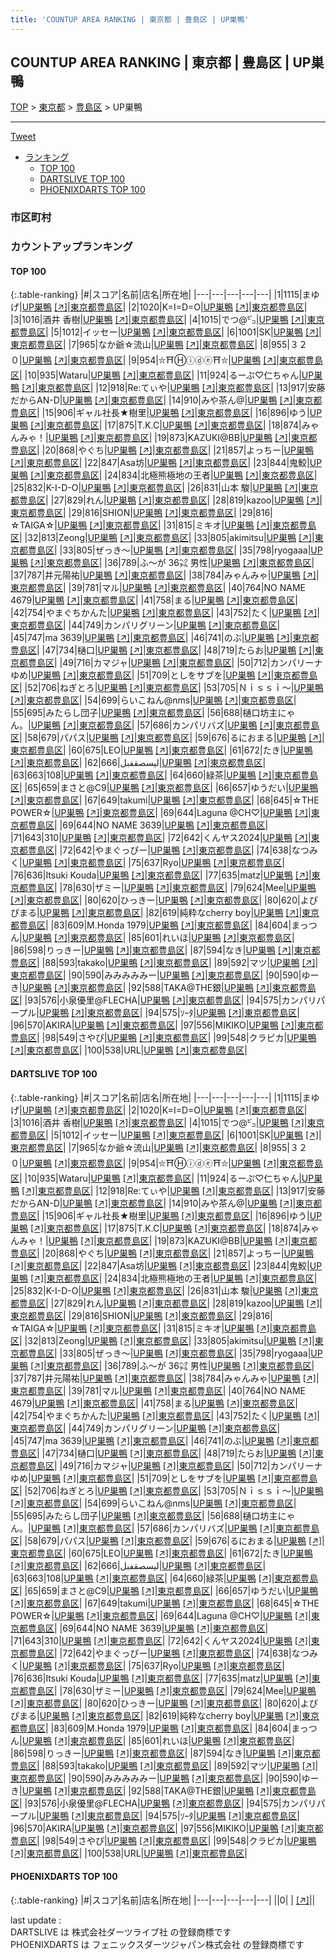 ```yaml
---
title: 'COUNTUP AREA RANKING | 東京都 | 豊島区 | UP巣鴨'
---
```

## COUNTUP AREA RANKING | 東京都 | 豊島区 | UP巣鴨

[TOP](/darts/rank/) > [東京都](/darts/rank/東京都/) > [豊島区](/darts/rank/東京都/豊島区/) > UP巣鴨

___

<a href="https://twitter.com/share?ref_src=twsrc%5Etfw" data-text="COUNTUP AREA RANKING | 東京都豊島区UP巣鴨" class="twitter-share-button" data-hashtags="DARTSLIVE,PHOENIXDARTS,darts,ダーツ" data-show-count="false">Tweet</a>

* [ランキング](#カウントアップランキング)
    * [TOP 100](#top-100)
    * [DARTSLIVE TOP 100](#dartslive-top-100)
    * [PHOENIXDARTS TOP 100](#phoenixdarts-top-100)

### 市区町村

<ul>

</ul>

### カウントアップランキング

#### TOP 100



{:.table-ranking}
|#|スコア|名前|店名|所在地|
|---|---|---|---|---|
|1|1115|<span class="rank-name-dl">まゆげ</span>|<a href="/darts/rank/shops/48b9bb0566c5970a25d56fb0e5c39bac.html">UP巣鴨</a> <a href="https://search.dartslive.com/jp/shop/48b9bb0566c5970a25d56fb0e5c39bac">[↗]</a>|<a href="/darts/rank/東京都/豊島区">東京都豊島区</a>|
|2|1020|<span class="rank-name-dl">K=I=D=O</span>|<a href="/darts/rank/shops/48b9bb0566c5970a25d56fb0e5c39bac.html">UP巣鴨</a> <a href="https://search.dartslive.com/jp/shop/48b9bb0566c5970a25d56fb0e5c39bac">[↗]</a>|<a href="/darts/rank/東京都/豊島区">東京都豊島区</a>|
|3|1016|<span class="rank-name-dl">酒井 香樹</span>|<a href="/darts/rank/shops/48b9bb0566c5970a25d56fb0e5c39bac.html">UP巣鴨</a> <a href="https://search.dartslive.com/jp/shop/48b9bb0566c5970a25d56fb0e5c39bac">[↗]</a>|<a href="/darts/rank/東京都/豊島区">東京都豊島区</a>|
|4|1015|<span class="rank-name-dl">でつ@㌰</span>|<a href="/darts/rank/shops/48b9bb0566c5970a25d56fb0e5c39bac.html">UP巣鴨</a> <a href="https://search.dartslive.com/jp/shop/48b9bb0566c5970a25d56fb0e5c39bac">[↗]</a>|<a href="/darts/rank/東京都/豊島区">東京都豊島区</a>|
|5|1012|<span class="rank-name-dl">イッセー</span>|<a href="/darts/rank/shops/48b9bb0566c5970a25d56fb0e5c39bac.html">UP巣鴨</a> <a href="https://search.dartslive.com/jp/shop/48b9bb0566c5970a25d56fb0e5c39bac">[↗]</a>|<a href="/darts/rank/東京都/豊島区">東京都豊島区</a>|
|6|1001|<span class="rank-name-dl">SK</span>|<a href="/darts/rank/shops/48b9bb0566c5970a25d56fb0e5c39bac.html">UP巣鴨</a> <a href="https://search.dartslive.com/jp/shop/48b9bb0566c5970a25d56fb0e5c39bac">[↗]</a>|<a href="/darts/rank/東京都/豊島区">東京都豊島区</a>|
|7|965|<span class="rank-name-dl">なか爺☆流山</span>|<a href="/darts/rank/shops/48b9bb0566c5970a25d56fb0e5c39bac.html">UP巣鴨</a> <a href="https://search.dartslive.com/jp/shop/48b9bb0566c5970a25d56fb0e5c39bac">[↗]</a>|<a href="/darts/rank/東京都/豊島区">東京都豊島区</a>|
|8|955|<span class="rank-name-dl">３２０</span>|<a href="/darts/rank/shops/48b9bb0566c5970a25d56fb0e5c39bac.html">UP巣鴨</a> <a href="https://search.dartslive.com/jp/shop/48b9bb0566c5970a25d56fb0e5c39bac">[↗]</a>|<a href="/darts/rank/東京都/豊島区">東京都豊島区</a>|
|9|954|<span class="rank-name-dl">⛥⛩Ⓗⓘⓓⓔ⛩⛥</span>|<a href="/darts/rank/shops/48b9bb0566c5970a25d56fb0e5c39bac.html">UP巣鴨</a> <a href="https://search.dartslive.com/jp/shop/48b9bb0566c5970a25d56fb0e5c39bac">[↗]</a>|<a href="/darts/rank/東京都/豊島区">東京都豊島区</a>|
|10|935|<span class="rank-name-dl">Wataru</span>|<a href="/darts/rank/shops/48b9bb0566c5970a25d56fb0e5c39bac.html">UP巣鴨</a> <a href="https://search.dartslive.com/jp/shop/48b9bb0566c5970a25d56fb0e5c39bac">[↗]</a>|<a href="/darts/rank/東京都/豊島区">東京都豊島区</a>|
|11|924|<span class="rank-name-dl">るーぷ♡仁ちゃん</span>|<a href="/darts/rank/shops/48b9bb0566c5970a25d56fb0e5c39bac.html">UP巣鴨</a> <a href="https://search.dartslive.com/jp/shop/48b9bb0566c5970a25d56fb0e5c39bac">[↗]</a>|<a href="/darts/rank/東京都/豊島区">東京都豊島区</a>|
|12|918|<span class="rank-name-dl">Re:てぃや</span>|<a href="/darts/rank/shops/48b9bb0566c5970a25d56fb0e5c39bac.html">UP巣鴨</a> <a href="https://search.dartslive.com/jp/shop/48b9bb0566c5970a25d56fb0e5c39bac">[↗]</a>|<a href="/darts/rank/東京都/豊島区">東京都豊島区</a>|
|13|917|<span class="rank-name-dl">安藤だからAN-D</span>|<a href="/darts/rank/shops/48b9bb0566c5970a25d56fb0e5c39bac.html">UP巣鴨</a> <a href="https://search.dartslive.com/jp/shop/48b9bb0566c5970a25d56fb0e5c39bac">[↗]</a>|<a href="/darts/rank/東京都/豊島区">東京都豊島区</a>|
|14|910|<span class="rank-name-dl">みや茶ん@</span>|<a href="/darts/rank/shops/48b9bb0566c5970a25d56fb0e5c39bac.html">UP巣鴨</a> <a href="https://search.dartslive.com/jp/shop/48b9bb0566c5970a25d56fb0e5c39bac">[↗]</a>|<a href="/darts/rank/東京都/豊島区">東京都豊島区</a>|
|15|906|<span class="rank-name-dl">ギャル社長★樹里</span>|<a href="/darts/rank/shops/48b9bb0566c5970a25d56fb0e5c39bac.html">UP巣鴨</a> <a href="https://search.dartslive.com/jp/shop/48b9bb0566c5970a25d56fb0e5c39bac">[↗]</a>|<a href="/darts/rank/東京都/豊島区">東京都豊島区</a>|
|16|896|<span class="rank-name-dl">ゆう</span>|<a href="/darts/rank/shops/48b9bb0566c5970a25d56fb0e5c39bac.html">UP巣鴨</a> <a href="https://search.dartslive.com/jp/shop/48b9bb0566c5970a25d56fb0e5c39bac">[↗]</a>|<a href="/darts/rank/東京都/豊島区">東京都豊島区</a>|
|17|875|<span class="rank-name-dl">T.K.C</span>|<a href="/darts/rank/shops/48b9bb0566c5970a25d56fb0e5c39bac.html">UP巣鴨</a> <a href="https://search.dartslive.com/jp/shop/48b9bb0566c5970a25d56fb0e5c39bac">[↗]</a>|<a href="/darts/rank/東京都/豊島区">東京都豊島区</a>|
|18|874|<span class="rank-name-dl">みゃんみゃ！</span>|<a href="/darts/rank/shops/48b9bb0566c5970a25d56fb0e5c39bac.html">UP巣鴨</a> <a href="https://search.dartslive.com/jp/shop/48b9bb0566c5970a25d56fb0e5c39bac">[↗]</a>|<a href="/darts/rank/東京都/豊島区">東京都豊島区</a>|
|19|873|<span class="rank-name-dl">KAZUKI@BB</span>|<a href="/darts/rank/shops/48b9bb0566c5970a25d56fb0e5c39bac.html">UP巣鴨</a> <a href="https://search.dartslive.com/jp/shop/48b9bb0566c5970a25d56fb0e5c39bac">[↗]</a>|<a href="/darts/rank/東京都/豊島区">東京都豊島区</a>|
|20|868|<span class="rank-name-dl">やぐち</span>|<a href="/darts/rank/shops/48b9bb0566c5970a25d56fb0e5c39bac.html">UP巣鴨</a> <a href="https://search.dartslive.com/jp/shop/48b9bb0566c5970a25d56fb0e5c39bac">[↗]</a>|<a href="/darts/rank/東京都/豊島区">東京都豊島区</a>|
|21|857|<span class="rank-name-dl">よっちー</span>|<a href="/darts/rank/shops/48b9bb0566c5970a25d56fb0e5c39bac.html">UP巣鴨</a> <a href="https://search.dartslive.com/jp/shop/48b9bb0566c5970a25d56fb0e5c39bac">[↗]</a>|<a href="/darts/rank/東京都/豊島区">東京都豊島区</a>|
|22|847|<span class="rank-name-dl">Asa坊</span>|<a href="/darts/rank/shops/48b9bb0566c5970a25d56fb0e5c39bac.html">UP巣鴨</a> <a href="https://search.dartslive.com/jp/shop/48b9bb0566c5970a25d56fb0e5c39bac">[↗]</a>|<a href="/darts/rank/東京都/豊島区">東京都豊島区</a>|
|23|844|<span class="rank-name-dl">鬼鮫</span>|<a href="/darts/rank/shops/48b9bb0566c5970a25d56fb0e5c39bac.html">UP巣鴨</a> <a href="https://search.dartslive.com/jp/shop/48b9bb0566c5970a25d56fb0e5c39bac">[↗]</a>|<a href="/darts/rank/東京都/豊島区">東京都豊島区</a>|
|24|834|<span class="rank-name-dl">北極熊極地の王者</span>|<a href="/darts/rank/shops/48b9bb0566c5970a25d56fb0e5c39bac.html">UP巣鴨</a> <a href="https://search.dartslive.com/jp/shop/48b9bb0566c5970a25d56fb0e5c39bac">[↗]</a>|<a href="/darts/rank/東京都/豊島区">東京都豊島区</a>|
|25|832|<span class="rank-name-dl">K-I-D-O</span>|<a href="/darts/rank/shops/48b9bb0566c5970a25d56fb0e5c39bac.html">UP巣鴨</a> <a href="https://search.dartslive.com/jp/shop/48b9bb0566c5970a25d56fb0e5c39bac">[↗]</a>|<a href="/darts/rank/東京都/豊島区">東京都豊島区</a>|
|26|831|<span class="rank-name-dl">山本 駿</span>|<a href="/darts/rank/shops/48b9bb0566c5970a25d56fb0e5c39bac.html">UP巣鴨</a> <a href="https://search.dartslive.com/jp/shop/48b9bb0566c5970a25d56fb0e5c39bac">[↗]</a>|<a href="/darts/rank/東京都/豊島区">東京都豊島区</a>|
|27|829|<span class="rank-name-dl">れん</span>|<a href="/darts/rank/shops/48b9bb0566c5970a25d56fb0e5c39bac.html">UP巣鴨</a> <a href="https://search.dartslive.com/jp/shop/48b9bb0566c5970a25d56fb0e5c39bac">[↗]</a>|<a href="/darts/rank/東京都/豊島区">東京都豊島区</a>|
|28|819|<span class="rank-name-dl">kazoo</span>|<a href="/darts/rank/shops/48b9bb0566c5970a25d56fb0e5c39bac.html">UP巣鴨</a> <a href="https://search.dartslive.com/jp/shop/48b9bb0566c5970a25d56fb0e5c39bac">[↗]</a>|<a href="/darts/rank/東京都/豊島区">東京都豊島区</a>|
|29|816|<span class="rank-name-dl">SHION</span>|<a href="/darts/rank/shops/48b9bb0566c5970a25d56fb0e5c39bac.html">UP巣鴨</a> <a href="https://search.dartslive.com/jp/shop/48b9bb0566c5970a25d56fb0e5c39bac">[↗]</a>|<a href="/darts/rank/東京都/豊島区">東京都豊島区</a>|
|29|816|<span class="rank-name-dl">☆TAIGA☆</span>|<a href="/darts/rank/shops/48b9bb0566c5970a25d56fb0e5c39bac.html">UP巣鴨</a> <a href="https://search.dartslive.com/jp/shop/48b9bb0566c5970a25d56fb0e5c39bac">[↗]</a>|<a href="/darts/rank/東京都/豊島区">東京都豊島区</a>|
|31|815|<span class="rank-name-dl">ミキオ</span>|<a href="/darts/rank/shops/48b9bb0566c5970a25d56fb0e5c39bac.html">UP巣鴨</a> <a href="https://search.dartslive.com/jp/shop/48b9bb0566c5970a25d56fb0e5c39bac">[↗]</a>|<a href="/darts/rank/東京都/豊島区">東京都豊島区</a>|
|32|813|<span class="rank-name-dl">Zeong</span>|<a href="/darts/rank/shops/48b9bb0566c5970a25d56fb0e5c39bac.html">UP巣鴨</a> <a href="https://search.dartslive.com/jp/shop/48b9bb0566c5970a25d56fb0e5c39bac">[↗]</a>|<a href="/darts/rank/東京都/豊島区">東京都豊島区</a>|
|33|805|<span class="rank-name-dl">akimitsu</span>|<a href="/darts/rank/shops/48b9bb0566c5970a25d56fb0e5c39bac.html">UP巣鴨</a> <a href="https://search.dartslive.com/jp/shop/48b9bb0566c5970a25d56fb0e5c39bac">[↗]</a>|<a href="/darts/rank/東京都/豊島区">東京都豊島区</a>|
|33|805|<span class="rank-name-dl">ぜっき〜</span>|<a href="/darts/rank/shops/48b9bb0566c5970a25d56fb0e5c39bac.html">UP巣鴨</a> <a href="https://search.dartslive.com/jp/shop/48b9bb0566c5970a25d56fb0e5c39bac">[↗]</a>|<a href="/darts/rank/東京都/豊島区">東京都豊島区</a>|
|35|798|<span class="rank-name-dl">ryogaaa</span>|<a href="/darts/rank/shops/48b9bb0566c5970a25d56fb0e5c39bac.html">UP巣鴨</a> <a href="https://search.dartslive.com/jp/shop/48b9bb0566c5970a25d56fb0e5c39bac">[↗]</a>|<a href="/darts/rank/東京都/豊島区">東京都豊島区</a>|
|36|789|<span class="rank-name-dl">ふ〜が 36㌶ 男性</span>|<a href="/darts/rank/shops/48b9bb0566c5970a25d56fb0e5c39bac.html">UP巣鴨</a> <a href="https://search.dartslive.com/jp/shop/48b9bb0566c5970a25d56fb0e5c39bac">[↗]</a>|<a href="/darts/rank/東京都/豊島区">東京都豊島区</a>|
|37|787|<span class="rank-name-dl">井元陽祐</span>|<a href="/darts/rank/shops/48b9bb0566c5970a25d56fb0e5c39bac.html">UP巣鴨</a> <a href="https://search.dartslive.com/jp/shop/48b9bb0566c5970a25d56fb0e5c39bac">[↗]</a>|<a href="/darts/rank/東京都/豊島区">東京都豊島区</a>|
|38|784|<span class="rank-name-dl">みゃんみゃ</span>|<a href="/darts/rank/shops/48b9bb0566c5970a25d56fb0e5c39bac.html">UP巣鴨</a> <a href="https://search.dartslive.com/jp/shop/48b9bb0566c5970a25d56fb0e5c39bac">[↗]</a>|<a href="/darts/rank/東京都/豊島区">東京都豊島区</a>|
|39|781|<span class="rank-name-dl">マル</span>|<a href="/darts/rank/shops/48b9bb0566c5970a25d56fb0e5c39bac.html">UP巣鴨</a> <a href="https://search.dartslive.com/jp/shop/48b9bb0566c5970a25d56fb0e5c39bac">[↗]</a>|<a href="/darts/rank/東京都/豊島区">東京都豊島区</a>|
|40|764|<span class="rank-name-dl">NO NAME 4679</span>|<a href="/darts/rank/shops/48b9bb0566c5970a25d56fb0e5c39bac.html">UP巣鴨</a> <a href="https://search.dartslive.com/jp/shop/48b9bb0566c5970a25d56fb0e5c39bac">[↗]</a>|<a href="/darts/rank/東京都/豊島区">東京都豊島区</a>|
|41|758|<span class="rank-name-dl">まる</span>|<a href="/darts/rank/shops/48b9bb0566c5970a25d56fb0e5c39bac.html">UP巣鴨</a> <a href="https://search.dartslive.com/jp/shop/48b9bb0566c5970a25d56fb0e5c39bac">[↗]</a>|<a href="/darts/rank/東京都/豊島区">東京都豊島区</a>|
|42|754|<span class="rank-name-dl">やまぐちかんた</span>|<a href="/darts/rank/shops/48b9bb0566c5970a25d56fb0e5c39bac.html">UP巣鴨</a> <a href="https://search.dartslive.com/jp/shop/48b9bb0566c5970a25d56fb0e5c39bac">[↗]</a>|<a href="/darts/rank/東京都/豊島区">東京都豊島区</a>|
|43|752|<span class="rank-name-dl">たく</span>|<a href="/darts/rank/shops/48b9bb0566c5970a25d56fb0e5c39bac.html">UP巣鴨</a> <a href="https://search.dartslive.com/jp/shop/48b9bb0566c5970a25d56fb0e5c39bac">[↗]</a>|<a href="/darts/rank/東京都/豊島区">東京都豊島区</a>|
|44|749|<span class="rank-name-dl">カンパリグリーン</span>|<a href="/darts/rank/shops/48b9bb0566c5970a25d56fb0e5c39bac.html">UP巣鴨</a> <a href="https://search.dartslive.com/jp/shop/48b9bb0566c5970a25d56fb0e5c39bac">[↗]</a>|<a href="/darts/rank/東京都/豊島区">東京都豊島区</a>|
|45|747|<span class="rank-name-dl">ma 3639</span>|<a href="/darts/rank/shops/48b9bb0566c5970a25d56fb0e5c39bac.html">UP巣鴨</a> <a href="https://search.dartslive.com/jp/shop/48b9bb0566c5970a25d56fb0e5c39bac">[↗]</a>|<a href="/darts/rank/東京都/豊島区">東京都豊島区</a>|
|46|741|<span class="rank-name-dl">のぶ</span>|<a href="/darts/rank/shops/48b9bb0566c5970a25d56fb0e5c39bac.html">UP巣鴨</a> <a href="https://search.dartslive.com/jp/shop/48b9bb0566c5970a25d56fb0e5c39bac">[↗]</a>|<a href="/darts/rank/東京都/豊島区">東京都豊島区</a>|
|47|734|<span class="rank-name-dl">樋口</span>|<a href="/darts/rank/shops/48b9bb0566c5970a25d56fb0e5c39bac.html">UP巣鴨</a> <a href="https://search.dartslive.com/jp/shop/48b9bb0566c5970a25d56fb0e5c39bac">[↗]</a>|<a href="/darts/rank/東京都/豊島区">東京都豊島区</a>|
|48|719|<span class="rank-name-dl">たらお</span>|<a href="/darts/rank/shops/48b9bb0566c5970a25d56fb0e5c39bac.html">UP巣鴨</a> <a href="https://search.dartslive.com/jp/shop/48b9bb0566c5970a25d56fb0e5c39bac">[↗]</a>|<a href="/darts/rank/東京都/豊島区">東京都豊島区</a>|
|49|716|<span class="rank-name-dl">カマジャ</span>|<a href="/darts/rank/shops/48b9bb0566c5970a25d56fb0e5c39bac.html">UP巣鴨</a> <a href="https://search.dartslive.com/jp/shop/48b9bb0566c5970a25d56fb0e5c39bac">[↗]</a>|<a href="/darts/rank/東京都/豊島区">東京都豊島区</a>|
|50|712|<span class="rank-name-dl">カンパリーナゆめ</span>|<a href="/darts/rank/shops/48b9bb0566c5970a25d56fb0e5c39bac.html">UP巣鴨</a> <a href="https://search.dartslive.com/jp/shop/48b9bb0566c5970a25d56fb0e5c39bac">[↗]</a>|<a href="/darts/rank/東京都/豊島区">東京都豊島区</a>|
|51|709|<span class="rank-name-dl">としをサブを</span>|<a href="/darts/rank/shops/48b9bb0566c5970a25d56fb0e5c39bac.html">UP巣鴨</a> <a href="https://search.dartslive.com/jp/shop/48b9bb0566c5970a25d56fb0e5c39bac">[↗]</a>|<a href="/darts/rank/東京都/豊島区">東京都豊島区</a>|
|52|706|<span class="rank-name-dl">ねぎとろ</span>|<a href="/darts/rank/shops/48b9bb0566c5970a25d56fb0e5c39bac.html">UP巣鴨</a> <a href="https://search.dartslive.com/jp/shop/48b9bb0566c5970a25d56fb0e5c39bac">[↗]</a>|<a href="/darts/rank/東京都/豊島区">東京都豊島区</a>|
|53|705|<span class="rank-name-dl">Ｎｉｓｓｉ～</span>|<a href="/darts/rank/shops/48b9bb0566c5970a25d56fb0e5c39bac.html">UP巣鴨</a> <a href="https://search.dartslive.com/jp/shop/48b9bb0566c5970a25d56fb0e5c39bac">[↗]</a>|<a href="/darts/rank/東京都/豊島区">東京都豊島区</a>|
|54|699|<span class="rank-name-dl">らいこねん@nms</span>|<a href="/darts/rank/shops/48b9bb0566c5970a25d56fb0e5c39bac.html">UP巣鴨</a> <a href="https://search.dartslive.com/jp/shop/48b9bb0566c5970a25d56fb0e5c39bac">[↗]</a>|<a href="/darts/rank/東京都/豊島区">東京都豊島区</a>|
|55|695|<span class="rank-name-dl">みたらし団子</span>|<a href="/darts/rank/shops/48b9bb0566c5970a25d56fb0e5c39bac.html">UP巣鴨</a> <a href="https://search.dartslive.com/jp/shop/48b9bb0566c5970a25d56fb0e5c39bac">[↗]</a>|<a href="/darts/rank/東京都/豊島区">東京都豊島区</a>|
|56|688|<span class="rank-name-dl">樋口坊主にゃん。</span>|<a href="/darts/rank/shops/48b9bb0566c5970a25d56fb0e5c39bac.html">UP巣鴨</a> <a href="https://search.dartslive.com/jp/shop/48b9bb0566c5970a25d56fb0e5c39bac">[↗]</a>|<a href="/darts/rank/東京都/豊島区">東京都豊島区</a>|
|57|686|<span class="rank-name-dl">カンパリバズ</span>|<a href="/darts/rank/shops/48b9bb0566c5970a25d56fb0e5c39bac.html">UP巣鴨</a> <a href="https://search.dartslive.com/jp/shop/48b9bb0566c5970a25d56fb0e5c39bac">[↗]</a>|<a href="/darts/rank/東京都/豊島区">東京都豊島区</a>|
|58|679|<span class="rank-name-dl">パパス</span>|<a href="/darts/rank/shops/48b9bb0566c5970a25d56fb0e5c39bac.html">UP巣鴨</a> <a href="https://search.dartslive.com/jp/shop/48b9bb0566c5970a25d56fb0e5c39bac">[↗]</a>|<a href="/darts/rank/東京都/豊島区">東京都豊島区</a>|
|59|676|<span class="rank-name-dl">るにおまる</span>|<a href="/darts/rank/shops/48b9bb0566c5970a25d56fb0e5c39bac.html">UP巣鴨</a> <a href="https://search.dartslive.com/jp/shop/48b9bb0566c5970a25d56fb0e5c39bac">[↗]</a>|<a href="/darts/rank/東京都/豊島区">東京都豊島区</a>|
|60|675|<span class="rank-name-dl">LEO</span>|<a href="/darts/rank/shops/48b9bb0566c5970a25d56fb0e5c39bac.html">UP巣鴨</a> <a href="https://search.dartslive.com/jp/shop/48b9bb0566c5970a25d56fb0e5c39bac">[↗]</a>|<a href="/darts/rank/東京都/豊島区">東京都豊島区</a>|
|61|672|<span class="rank-name-dl">たき</span>|<a href="/darts/rank/shops/48b9bb0566c5970a25d56fb0e5c39bac.html">UP巣鴨</a> <a href="https://search.dartslive.com/jp/shop/48b9bb0566c5970a25d56fb0e5c39bac">[↗]</a>|<a href="/darts/rank/東京都/豊島区">東京都豊島区</a>|
|62|666|<span class="rank-name-dl">ليسصقفبل</span>|<a href="/darts/rank/shops/48b9bb0566c5970a25d56fb0e5c39bac.html">UP巣鴨</a> <a href="https://search.dartslive.com/jp/shop/48b9bb0566c5970a25d56fb0e5c39bac">[↗]</a>|<a href="/darts/rank/東京都/豊島区">東京都豊島区</a>|
|63|663|<span class="rank-name-dl">108</span>|<a href="/darts/rank/shops/48b9bb0566c5970a25d56fb0e5c39bac.html">UP巣鴨</a> <a href="https://search.dartslive.com/jp/shop/48b9bb0566c5970a25d56fb0e5c39bac">[↗]</a>|<a href="/darts/rank/東京都/豊島区">東京都豊島区</a>|
|64|660|<span class="rank-name-dl">緑茶</span>|<a href="/darts/rank/shops/48b9bb0566c5970a25d56fb0e5c39bac.html">UP巣鴨</a> <a href="https://search.dartslive.com/jp/shop/48b9bb0566c5970a25d56fb0e5c39bac">[↗]</a>|<a href="/darts/rank/東京都/豊島区">東京都豊島区</a>|
|65|659|<span class="rank-name-dl">まさと@C9</span>|<a href="/darts/rank/shops/48b9bb0566c5970a25d56fb0e5c39bac.html">UP巣鴨</a> <a href="https://search.dartslive.com/jp/shop/48b9bb0566c5970a25d56fb0e5c39bac">[↗]</a>|<a href="/darts/rank/東京都/豊島区">東京都豊島区</a>|
|66|657|<span class="rank-name-dl">ゆうだい</span>|<a href="/darts/rank/shops/48b9bb0566c5970a25d56fb0e5c39bac.html">UP巣鴨</a> <a href="https://search.dartslive.com/jp/shop/48b9bb0566c5970a25d56fb0e5c39bac">[↗]</a>|<a href="/darts/rank/東京都/豊島区">東京都豊島区</a>|
|67|649|<span class="rank-name-dl">takumi</span>|<a href="/darts/rank/shops/48b9bb0566c5970a25d56fb0e5c39bac.html">UP巣鴨</a> <a href="https://search.dartslive.com/jp/shop/48b9bb0566c5970a25d56fb0e5c39bac">[↗]</a>|<a href="/darts/rank/東京都/豊島区">東京都豊島区</a>|
|68|645|<span class="rank-name-dl">☆THE POWER☆</span>|<a href="/darts/rank/shops/48b9bb0566c5970a25d56fb0e5c39bac.html">UP巣鴨</a> <a href="https://search.dartslive.com/jp/shop/48b9bb0566c5970a25d56fb0e5c39bac">[↗]</a>|<a href="/darts/rank/東京都/豊島区">東京都豊島区</a>|
|69|644|<span class="rank-name-dl">Laguna @CH♡</span>|<a href="/darts/rank/shops/48b9bb0566c5970a25d56fb0e5c39bac.html">UP巣鴨</a> <a href="https://search.dartslive.com/jp/shop/48b9bb0566c5970a25d56fb0e5c39bac">[↗]</a>|<a href="/darts/rank/東京都/豊島区">東京都豊島区</a>|
|69|644|<span class="rank-name-dl">NO NAME 3639</span>|<a href="/darts/rank/shops/48b9bb0566c5970a25d56fb0e5c39bac.html">UP巣鴨</a> <a href="https://search.dartslive.com/jp/shop/48b9bb0566c5970a25d56fb0e5c39bac">[↗]</a>|<a href="/darts/rank/東京都/豊島区">東京都豊島区</a>|
|71|643|<span class="rank-name-dl">310</span>|<a href="/darts/rank/shops/48b9bb0566c5970a25d56fb0e5c39bac.html">UP巣鴨</a> <a href="https://search.dartslive.com/jp/shop/48b9bb0566c5970a25d56fb0e5c39bac">[↗]</a>|<a href="/darts/rank/東京都/豊島区">東京都豊島区</a>|
|72|642|<span class="rank-name-dl">くんヤス2024</span>|<a href="/darts/rank/shops/48b9bb0566c5970a25d56fb0e5c39bac.html">UP巣鴨</a> <a href="https://search.dartslive.com/jp/shop/48b9bb0566c5970a25d56fb0e5c39bac">[↗]</a>|<a href="/darts/rank/東京都/豊島区">東京都豊島区</a>|
|72|642|<span class="rank-name-dl">やまぐっぴー</span>|<a href="/darts/rank/shops/48b9bb0566c5970a25d56fb0e5c39bac.html">UP巣鴨</a> <a href="https://search.dartslive.com/jp/shop/48b9bb0566c5970a25d56fb0e5c39bac">[↗]</a>|<a href="/darts/rank/東京都/豊島区">東京都豊島区</a>|
|74|638|<span class="rank-name-dl">なつみく</span>|<a href="/darts/rank/shops/48b9bb0566c5970a25d56fb0e5c39bac.html">UP巣鴨</a> <a href="https://search.dartslive.com/jp/shop/48b9bb0566c5970a25d56fb0e5c39bac">[↗]</a>|<a href="/darts/rank/東京都/豊島区">東京都豊島区</a>|
|75|637|<span class="rank-name-dl">Ryo</span>|<a href="/darts/rank/shops/48b9bb0566c5970a25d56fb0e5c39bac.html">UP巣鴨</a> <a href="https://search.dartslive.com/jp/shop/48b9bb0566c5970a25d56fb0e5c39bac">[↗]</a>|<a href="/darts/rank/東京都/豊島区">東京都豊島区</a>|
|76|636|<span class="rank-name-dl">Itsuki Kouda</span>|<a href="/darts/rank/shops/48b9bb0566c5970a25d56fb0e5c39bac.html">UP巣鴨</a> <a href="https://search.dartslive.com/jp/shop/48b9bb0566c5970a25d56fb0e5c39bac">[↗]</a>|<a href="/darts/rank/東京都/豊島区">東京都豊島区</a>|
|77|635|<span class="rank-name-dl">matz</span>|<a href="/darts/rank/shops/48b9bb0566c5970a25d56fb0e5c39bac.html">UP巣鴨</a> <a href="https://search.dartslive.com/jp/shop/48b9bb0566c5970a25d56fb0e5c39bac">[↗]</a>|<a href="/darts/rank/東京都/豊島区">東京都豊島区</a>|
|78|630|<span class="rank-name-dl">ザミー</span>|<a href="/darts/rank/shops/48b9bb0566c5970a25d56fb0e5c39bac.html">UP巣鴨</a> <a href="https://search.dartslive.com/jp/shop/48b9bb0566c5970a25d56fb0e5c39bac">[↗]</a>|<a href="/darts/rank/東京都/豊島区">東京都豊島区</a>|
|79|624|<span class="rank-name-dl">Mee</span>|<a href="/darts/rank/shops/48b9bb0566c5970a25d56fb0e5c39bac.html">UP巣鴨</a> <a href="https://search.dartslive.com/jp/shop/48b9bb0566c5970a25d56fb0e5c39bac">[↗]</a>|<a href="/darts/rank/東京都/豊島区">東京都豊島区</a>|
|80|620|<span class="rank-name-dl">ひっきー</span>|<a href="/darts/rank/shops/48b9bb0566c5970a25d56fb0e5c39bac.html">UP巣鴨</a> <a href="https://search.dartslive.com/jp/shop/48b9bb0566c5970a25d56fb0e5c39bac">[↗]</a>|<a href="/darts/rank/東京都/豊島区">東京都豊島区</a>|
|80|620|<span class="rank-name-dl">よぴぴまる</span>|<a href="/darts/rank/shops/48b9bb0566c5970a25d56fb0e5c39bac.html">UP巣鴨</a> <a href="https://search.dartslive.com/jp/shop/48b9bb0566c5970a25d56fb0e5c39bac">[↗]</a>|<a href="/darts/rank/東京都/豊島区">東京都豊島区</a>|
|82|619|<span class="rank-name-dl">純粋なcherry boy</span>|<a href="/darts/rank/shops/48b9bb0566c5970a25d56fb0e5c39bac.html">UP巣鴨</a> <a href="https://search.dartslive.com/jp/shop/48b9bb0566c5970a25d56fb0e5c39bac">[↗]</a>|<a href="/darts/rank/東京都/豊島区">東京都豊島区</a>|
|83|609|<span class="rank-name-dl">M.Honda 1979</span>|<a href="/darts/rank/shops/48b9bb0566c5970a25d56fb0e5c39bac.html">UP巣鴨</a> <a href="https://search.dartslive.com/jp/shop/48b9bb0566c5970a25d56fb0e5c39bac">[↗]</a>|<a href="/darts/rank/東京都/豊島区">東京都豊島区</a>|
|84|604|<span class="rank-name-dl">まっつん</span>|<a href="/darts/rank/shops/48b9bb0566c5970a25d56fb0e5c39bac.html">UP巣鴨</a> <a href="https://search.dartslive.com/jp/shop/48b9bb0566c5970a25d56fb0e5c39bac">[↗]</a>|<a href="/darts/rank/東京都/豊島区">東京都豊島区</a>|
|85|601|<span class="rank-name-dl">れいほ</span>|<a href="/darts/rank/shops/48b9bb0566c5970a25d56fb0e5c39bac.html">UP巣鴨</a> <a href="https://search.dartslive.com/jp/shop/48b9bb0566c5970a25d56fb0e5c39bac">[↗]</a>|<a href="/darts/rank/東京都/豊島区">東京都豊島区</a>|
|86|598|<span class="rank-name-dl">りっきー</span>|<a href="/darts/rank/shops/48b9bb0566c5970a25d56fb0e5c39bac.html">UP巣鴨</a> <a href="https://search.dartslive.com/jp/shop/48b9bb0566c5970a25d56fb0e5c39bac">[↗]</a>|<a href="/darts/rank/東京都/豊島区">東京都豊島区</a>|
|87|594|<span class="rank-name-dl">なき</span>|<a href="/darts/rank/shops/48b9bb0566c5970a25d56fb0e5c39bac.html">UP巣鴨</a> <a href="https://search.dartslive.com/jp/shop/48b9bb0566c5970a25d56fb0e5c39bac">[↗]</a>|<a href="/darts/rank/東京都/豊島区">東京都豊島区</a>|
|88|593|<span class="rank-name-dl">takako</span>|<a href="/darts/rank/shops/48b9bb0566c5970a25d56fb0e5c39bac.html">UP巣鴨</a> <a href="https://search.dartslive.com/jp/shop/48b9bb0566c5970a25d56fb0e5c39bac">[↗]</a>|<a href="/darts/rank/東京都/豊島区">東京都豊島区</a>|
|89|592|<span class="rank-name-dl">マツ</span>|<a href="/darts/rank/shops/48b9bb0566c5970a25d56fb0e5c39bac.html">UP巣鴨</a> <a href="https://search.dartslive.com/jp/shop/48b9bb0566c5970a25d56fb0e5c39bac">[↗]</a>|<a href="/darts/rank/東京都/豊島区">東京都豊島区</a>|
|90|590|<span class="rank-name-dl">みみみみみー</span>|<a href="/darts/rank/shops/48b9bb0566c5970a25d56fb0e5c39bac.html">UP巣鴨</a> <a href="https://search.dartslive.com/jp/shop/48b9bb0566c5970a25d56fb0e5c39bac">[↗]</a>|<a href="/darts/rank/東京都/豊島区">東京都豊島区</a>|
|90|590|<span class="rank-name-dl">ゆーき</span>|<a href="/darts/rank/shops/48b9bb0566c5970a25d56fb0e5c39bac.html">UP巣鴨</a> <a href="https://search.dartslive.com/jp/shop/48b9bb0566c5970a25d56fb0e5c39bac">[↗]</a>|<a href="/darts/rank/東京都/豊島区">東京都豊島区</a>|
|92|588|<span class="rank-name-dl">TAKA@THE銀</span>|<a href="/darts/rank/shops/48b9bb0566c5970a25d56fb0e5c39bac.html">UP巣鴨</a> <a href="https://search.dartslive.com/jp/shop/48b9bb0566c5970a25d56fb0e5c39bac">[↗]</a>|<a href="/darts/rank/東京都/豊島区">東京都豊島区</a>|
|93|576|<span class="rank-name-dl">小泉優里@FLECHA</span>|<a href="/darts/rank/shops/48b9bb0566c5970a25d56fb0e5c39bac.html">UP巣鴨</a> <a href="https://search.dartslive.com/jp/shop/48b9bb0566c5970a25d56fb0e5c39bac">[↗]</a>|<a href="/darts/rank/東京都/豊島区">東京都豊島区</a>|
|94|575|<span class="rank-name-dl">カンパリパープル</span>|<a href="/darts/rank/shops/48b9bb0566c5970a25d56fb0e5c39bac.html">UP巣鴨</a> <a href="https://search.dartslive.com/jp/shop/48b9bb0566c5970a25d56fb0e5c39bac">[↗]</a>|<a href="/darts/rank/東京都/豊島区">東京都豊島区</a>|
|94|575|<span class="rank-name-dl">ｿｰﾀ</span>|<a href="/darts/rank/shops/48b9bb0566c5970a25d56fb0e5c39bac.html">UP巣鴨</a> <a href="https://search.dartslive.com/jp/shop/48b9bb0566c5970a25d56fb0e5c39bac">[↗]</a>|<a href="/darts/rank/東京都/豊島区">東京都豊島区</a>|
|96|570|<span class="rank-name-dl">AKIRA</span>|<a href="/darts/rank/shops/48b9bb0566c5970a25d56fb0e5c39bac.html">UP巣鴨</a> <a href="https://search.dartslive.com/jp/shop/48b9bb0566c5970a25d56fb0e5c39bac">[↗]</a>|<a href="/darts/rank/東京都/豊島区">東京都豊島区</a>|
|97|556|<span class="rank-name-dl">MIKIKO</span>|<a href="/darts/rank/shops/48b9bb0566c5970a25d56fb0e5c39bac.html">UP巣鴨</a> <a href="https://search.dartslive.com/jp/shop/48b9bb0566c5970a25d56fb0e5c39bac">[↗]</a>|<a href="/darts/rank/東京都/豊島区">東京都豊島区</a>|
|98|549|<span class="rank-name-dl">さやぴ</span>|<a href="/darts/rank/shops/48b9bb0566c5970a25d56fb0e5c39bac.html">UP巣鴨</a> <a href="https://search.dartslive.com/jp/shop/48b9bb0566c5970a25d56fb0e5c39bac">[↗]</a>|<a href="/darts/rank/東京都/豊島区">東京都豊島区</a>|
|99|548|<span class="rank-name-dl">クラピカ</span>|<a href="/darts/rank/shops/48b9bb0566c5970a25d56fb0e5c39bac.html">UP巣鴨</a> <a href="https://search.dartslive.com/jp/shop/48b9bb0566c5970a25d56fb0e5c39bac">[↗]</a>|<a href="/darts/rank/東京都/豊島区">東京都豊島区</a>|
|100|538|<span class="rank-name-dl">URL</span>|<a href="/darts/rank/shops/48b9bb0566c5970a25d56fb0e5c39bac.html">UP巣鴨</a> <a href="https://search.dartslive.com/jp/shop/48b9bb0566c5970a25d56fb0e5c39bac">[↗]</a>|<a href="/darts/rank/東京都/豊島区">東京都豊島区</a>|


#### DARTSLIVE TOP 100



{:.table-ranking}
|#|スコア|名前|店名|所在地|
|---|---|---|---|---|
|1|1115|<span class="rank-name-dl">まゆげ</span>|<a href="/darts/rank/shops/48b9bb0566c5970a25d56fb0e5c39bac.html">UP巣鴨</a> <a href="https://search.dartslive.com/jp/shop/48b9bb0566c5970a25d56fb0e5c39bac">[↗]</a>|<a href="/darts/rank/東京都/豊島区">東京都豊島区</a>|
|2|1020|<span class="rank-name-dl">K=I=D=O</span>|<a href="/darts/rank/shops/48b9bb0566c5970a25d56fb0e5c39bac.html">UP巣鴨</a> <a href="https://search.dartslive.com/jp/shop/48b9bb0566c5970a25d56fb0e5c39bac">[↗]</a>|<a href="/darts/rank/東京都/豊島区">東京都豊島区</a>|
|3|1016|<span class="rank-name-dl">酒井 香樹</span>|<a href="/darts/rank/shops/48b9bb0566c5970a25d56fb0e5c39bac.html">UP巣鴨</a> <a href="https://search.dartslive.com/jp/shop/48b9bb0566c5970a25d56fb0e5c39bac">[↗]</a>|<a href="/darts/rank/東京都/豊島区">東京都豊島区</a>|
|4|1015|<span class="rank-name-dl">でつ@㌰</span>|<a href="/darts/rank/shops/48b9bb0566c5970a25d56fb0e5c39bac.html">UP巣鴨</a> <a href="https://search.dartslive.com/jp/shop/48b9bb0566c5970a25d56fb0e5c39bac">[↗]</a>|<a href="/darts/rank/東京都/豊島区">東京都豊島区</a>|
|5|1012|<span class="rank-name-dl">イッセー</span>|<a href="/darts/rank/shops/48b9bb0566c5970a25d56fb0e5c39bac.html">UP巣鴨</a> <a href="https://search.dartslive.com/jp/shop/48b9bb0566c5970a25d56fb0e5c39bac">[↗]</a>|<a href="/darts/rank/東京都/豊島区">東京都豊島区</a>|
|6|1001|<span class="rank-name-dl">SK</span>|<a href="/darts/rank/shops/48b9bb0566c5970a25d56fb0e5c39bac.html">UP巣鴨</a> <a href="https://search.dartslive.com/jp/shop/48b9bb0566c5970a25d56fb0e5c39bac">[↗]</a>|<a href="/darts/rank/東京都/豊島区">東京都豊島区</a>|
|7|965|<span class="rank-name-dl">なか爺☆流山</span>|<a href="/darts/rank/shops/48b9bb0566c5970a25d56fb0e5c39bac.html">UP巣鴨</a> <a href="https://search.dartslive.com/jp/shop/48b9bb0566c5970a25d56fb0e5c39bac">[↗]</a>|<a href="/darts/rank/東京都/豊島区">東京都豊島区</a>|
|8|955|<span class="rank-name-dl">３２０</span>|<a href="/darts/rank/shops/48b9bb0566c5970a25d56fb0e5c39bac.html">UP巣鴨</a> <a href="https://search.dartslive.com/jp/shop/48b9bb0566c5970a25d56fb0e5c39bac">[↗]</a>|<a href="/darts/rank/東京都/豊島区">東京都豊島区</a>|
|9|954|<span class="rank-name-dl">⛥⛩Ⓗⓘⓓⓔ⛩⛥</span>|<a href="/darts/rank/shops/48b9bb0566c5970a25d56fb0e5c39bac.html">UP巣鴨</a> <a href="https://search.dartslive.com/jp/shop/48b9bb0566c5970a25d56fb0e5c39bac">[↗]</a>|<a href="/darts/rank/東京都/豊島区">東京都豊島区</a>|
|10|935|<span class="rank-name-dl">Wataru</span>|<a href="/darts/rank/shops/48b9bb0566c5970a25d56fb0e5c39bac.html">UP巣鴨</a> <a href="https://search.dartslive.com/jp/shop/48b9bb0566c5970a25d56fb0e5c39bac">[↗]</a>|<a href="/darts/rank/東京都/豊島区">東京都豊島区</a>|
|11|924|<span class="rank-name-dl">るーぷ♡仁ちゃん</span>|<a href="/darts/rank/shops/48b9bb0566c5970a25d56fb0e5c39bac.html">UP巣鴨</a> <a href="https://search.dartslive.com/jp/shop/48b9bb0566c5970a25d56fb0e5c39bac">[↗]</a>|<a href="/darts/rank/東京都/豊島区">東京都豊島区</a>|
|12|918|<span class="rank-name-dl">Re:てぃや</span>|<a href="/darts/rank/shops/48b9bb0566c5970a25d56fb0e5c39bac.html">UP巣鴨</a> <a href="https://search.dartslive.com/jp/shop/48b9bb0566c5970a25d56fb0e5c39bac">[↗]</a>|<a href="/darts/rank/東京都/豊島区">東京都豊島区</a>|
|13|917|<span class="rank-name-dl">安藤だからAN-D</span>|<a href="/darts/rank/shops/48b9bb0566c5970a25d56fb0e5c39bac.html">UP巣鴨</a> <a href="https://search.dartslive.com/jp/shop/48b9bb0566c5970a25d56fb0e5c39bac">[↗]</a>|<a href="/darts/rank/東京都/豊島区">東京都豊島区</a>|
|14|910|<span class="rank-name-dl">みや茶ん@</span>|<a href="/darts/rank/shops/48b9bb0566c5970a25d56fb0e5c39bac.html">UP巣鴨</a> <a href="https://search.dartslive.com/jp/shop/48b9bb0566c5970a25d56fb0e5c39bac">[↗]</a>|<a href="/darts/rank/東京都/豊島区">東京都豊島区</a>|
|15|906|<span class="rank-name-dl">ギャル社長★樹里</span>|<a href="/darts/rank/shops/48b9bb0566c5970a25d56fb0e5c39bac.html">UP巣鴨</a> <a href="https://search.dartslive.com/jp/shop/48b9bb0566c5970a25d56fb0e5c39bac">[↗]</a>|<a href="/darts/rank/東京都/豊島区">東京都豊島区</a>|
|16|896|<span class="rank-name-dl">ゆう</span>|<a href="/darts/rank/shops/48b9bb0566c5970a25d56fb0e5c39bac.html">UP巣鴨</a> <a href="https://search.dartslive.com/jp/shop/48b9bb0566c5970a25d56fb0e5c39bac">[↗]</a>|<a href="/darts/rank/東京都/豊島区">東京都豊島区</a>|
|17|875|<span class="rank-name-dl">T.K.C</span>|<a href="/darts/rank/shops/48b9bb0566c5970a25d56fb0e5c39bac.html">UP巣鴨</a> <a href="https://search.dartslive.com/jp/shop/48b9bb0566c5970a25d56fb0e5c39bac">[↗]</a>|<a href="/darts/rank/東京都/豊島区">東京都豊島区</a>|
|18|874|<span class="rank-name-dl">みゃんみゃ！</span>|<a href="/darts/rank/shops/48b9bb0566c5970a25d56fb0e5c39bac.html">UP巣鴨</a> <a href="https://search.dartslive.com/jp/shop/48b9bb0566c5970a25d56fb0e5c39bac">[↗]</a>|<a href="/darts/rank/東京都/豊島区">東京都豊島区</a>|
|19|873|<span class="rank-name-dl">KAZUKI@BB</span>|<a href="/darts/rank/shops/48b9bb0566c5970a25d56fb0e5c39bac.html">UP巣鴨</a> <a href="https://search.dartslive.com/jp/shop/48b9bb0566c5970a25d56fb0e5c39bac">[↗]</a>|<a href="/darts/rank/東京都/豊島区">東京都豊島区</a>|
|20|868|<span class="rank-name-dl">やぐち</span>|<a href="/darts/rank/shops/48b9bb0566c5970a25d56fb0e5c39bac.html">UP巣鴨</a> <a href="https://search.dartslive.com/jp/shop/48b9bb0566c5970a25d56fb0e5c39bac">[↗]</a>|<a href="/darts/rank/東京都/豊島区">東京都豊島区</a>|
|21|857|<span class="rank-name-dl">よっちー</span>|<a href="/darts/rank/shops/48b9bb0566c5970a25d56fb0e5c39bac.html">UP巣鴨</a> <a href="https://search.dartslive.com/jp/shop/48b9bb0566c5970a25d56fb0e5c39bac">[↗]</a>|<a href="/darts/rank/東京都/豊島区">東京都豊島区</a>|
|22|847|<span class="rank-name-dl">Asa坊</span>|<a href="/darts/rank/shops/48b9bb0566c5970a25d56fb0e5c39bac.html">UP巣鴨</a> <a href="https://search.dartslive.com/jp/shop/48b9bb0566c5970a25d56fb0e5c39bac">[↗]</a>|<a href="/darts/rank/東京都/豊島区">東京都豊島区</a>|
|23|844|<span class="rank-name-dl">鬼鮫</span>|<a href="/darts/rank/shops/48b9bb0566c5970a25d56fb0e5c39bac.html">UP巣鴨</a> <a href="https://search.dartslive.com/jp/shop/48b9bb0566c5970a25d56fb0e5c39bac">[↗]</a>|<a href="/darts/rank/東京都/豊島区">東京都豊島区</a>|
|24|834|<span class="rank-name-dl">北極熊極地の王者</span>|<a href="/darts/rank/shops/48b9bb0566c5970a25d56fb0e5c39bac.html">UP巣鴨</a> <a href="https://search.dartslive.com/jp/shop/48b9bb0566c5970a25d56fb0e5c39bac">[↗]</a>|<a href="/darts/rank/東京都/豊島区">東京都豊島区</a>|
|25|832|<span class="rank-name-dl">K-I-D-O</span>|<a href="/darts/rank/shops/48b9bb0566c5970a25d56fb0e5c39bac.html">UP巣鴨</a> <a href="https://search.dartslive.com/jp/shop/48b9bb0566c5970a25d56fb0e5c39bac">[↗]</a>|<a href="/darts/rank/東京都/豊島区">東京都豊島区</a>|
|26|831|<span class="rank-name-dl">山本 駿</span>|<a href="/darts/rank/shops/48b9bb0566c5970a25d56fb0e5c39bac.html">UP巣鴨</a> <a href="https://search.dartslive.com/jp/shop/48b9bb0566c5970a25d56fb0e5c39bac">[↗]</a>|<a href="/darts/rank/東京都/豊島区">東京都豊島区</a>|
|27|829|<span class="rank-name-dl">れん</span>|<a href="/darts/rank/shops/48b9bb0566c5970a25d56fb0e5c39bac.html">UP巣鴨</a> <a href="https://search.dartslive.com/jp/shop/48b9bb0566c5970a25d56fb0e5c39bac">[↗]</a>|<a href="/darts/rank/東京都/豊島区">東京都豊島区</a>|
|28|819|<span class="rank-name-dl">kazoo</span>|<a href="/darts/rank/shops/48b9bb0566c5970a25d56fb0e5c39bac.html">UP巣鴨</a> <a href="https://search.dartslive.com/jp/shop/48b9bb0566c5970a25d56fb0e5c39bac">[↗]</a>|<a href="/darts/rank/東京都/豊島区">東京都豊島区</a>|
|29|816|<span class="rank-name-dl">SHION</span>|<a href="/darts/rank/shops/48b9bb0566c5970a25d56fb0e5c39bac.html">UP巣鴨</a> <a href="https://search.dartslive.com/jp/shop/48b9bb0566c5970a25d56fb0e5c39bac">[↗]</a>|<a href="/darts/rank/東京都/豊島区">東京都豊島区</a>|
|29|816|<span class="rank-name-dl">☆TAIGA☆</span>|<a href="/darts/rank/shops/48b9bb0566c5970a25d56fb0e5c39bac.html">UP巣鴨</a> <a href="https://search.dartslive.com/jp/shop/48b9bb0566c5970a25d56fb0e5c39bac">[↗]</a>|<a href="/darts/rank/東京都/豊島区">東京都豊島区</a>|
|31|815|<span class="rank-name-dl">ミキオ</span>|<a href="/darts/rank/shops/48b9bb0566c5970a25d56fb0e5c39bac.html">UP巣鴨</a> <a href="https://search.dartslive.com/jp/shop/48b9bb0566c5970a25d56fb0e5c39bac">[↗]</a>|<a href="/darts/rank/東京都/豊島区">東京都豊島区</a>|
|32|813|<span class="rank-name-dl">Zeong</span>|<a href="/darts/rank/shops/48b9bb0566c5970a25d56fb0e5c39bac.html">UP巣鴨</a> <a href="https://search.dartslive.com/jp/shop/48b9bb0566c5970a25d56fb0e5c39bac">[↗]</a>|<a href="/darts/rank/東京都/豊島区">東京都豊島区</a>|
|33|805|<span class="rank-name-dl">akimitsu</span>|<a href="/darts/rank/shops/48b9bb0566c5970a25d56fb0e5c39bac.html">UP巣鴨</a> <a href="https://search.dartslive.com/jp/shop/48b9bb0566c5970a25d56fb0e5c39bac">[↗]</a>|<a href="/darts/rank/東京都/豊島区">東京都豊島区</a>|
|33|805|<span class="rank-name-dl">ぜっき〜</span>|<a href="/darts/rank/shops/48b9bb0566c5970a25d56fb0e5c39bac.html">UP巣鴨</a> <a href="https://search.dartslive.com/jp/shop/48b9bb0566c5970a25d56fb0e5c39bac">[↗]</a>|<a href="/darts/rank/東京都/豊島区">東京都豊島区</a>|
|35|798|<span class="rank-name-dl">ryogaaa</span>|<a href="/darts/rank/shops/48b9bb0566c5970a25d56fb0e5c39bac.html">UP巣鴨</a> <a href="https://search.dartslive.com/jp/shop/48b9bb0566c5970a25d56fb0e5c39bac">[↗]</a>|<a href="/darts/rank/東京都/豊島区">東京都豊島区</a>|
|36|789|<span class="rank-name-dl">ふ〜が 36㌶ 男性</span>|<a href="/darts/rank/shops/48b9bb0566c5970a25d56fb0e5c39bac.html">UP巣鴨</a> <a href="https://search.dartslive.com/jp/shop/48b9bb0566c5970a25d56fb0e5c39bac">[↗]</a>|<a href="/darts/rank/東京都/豊島区">東京都豊島区</a>|
|37|787|<span class="rank-name-dl">井元陽祐</span>|<a href="/darts/rank/shops/48b9bb0566c5970a25d56fb0e5c39bac.html">UP巣鴨</a> <a href="https://search.dartslive.com/jp/shop/48b9bb0566c5970a25d56fb0e5c39bac">[↗]</a>|<a href="/darts/rank/東京都/豊島区">東京都豊島区</a>|
|38|784|<span class="rank-name-dl">みゃんみゃ</span>|<a href="/darts/rank/shops/48b9bb0566c5970a25d56fb0e5c39bac.html">UP巣鴨</a> <a href="https://search.dartslive.com/jp/shop/48b9bb0566c5970a25d56fb0e5c39bac">[↗]</a>|<a href="/darts/rank/東京都/豊島区">東京都豊島区</a>|
|39|781|<span class="rank-name-dl">マル</span>|<a href="/darts/rank/shops/48b9bb0566c5970a25d56fb0e5c39bac.html">UP巣鴨</a> <a href="https://search.dartslive.com/jp/shop/48b9bb0566c5970a25d56fb0e5c39bac">[↗]</a>|<a href="/darts/rank/東京都/豊島区">東京都豊島区</a>|
|40|764|<span class="rank-name-dl">NO NAME 4679</span>|<a href="/darts/rank/shops/48b9bb0566c5970a25d56fb0e5c39bac.html">UP巣鴨</a> <a href="https://search.dartslive.com/jp/shop/48b9bb0566c5970a25d56fb0e5c39bac">[↗]</a>|<a href="/darts/rank/東京都/豊島区">東京都豊島区</a>|
|41|758|<span class="rank-name-dl">まる</span>|<a href="/darts/rank/shops/48b9bb0566c5970a25d56fb0e5c39bac.html">UP巣鴨</a> <a href="https://search.dartslive.com/jp/shop/48b9bb0566c5970a25d56fb0e5c39bac">[↗]</a>|<a href="/darts/rank/東京都/豊島区">東京都豊島区</a>|
|42|754|<span class="rank-name-dl">やまぐちかんた</span>|<a href="/darts/rank/shops/48b9bb0566c5970a25d56fb0e5c39bac.html">UP巣鴨</a> <a href="https://search.dartslive.com/jp/shop/48b9bb0566c5970a25d56fb0e5c39bac">[↗]</a>|<a href="/darts/rank/東京都/豊島区">東京都豊島区</a>|
|43|752|<span class="rank-name-dl">たく</span>|<a href="/darts/rank/shops/48b9bb0566c5970a25d56fb0e5c39bac.html">UP巣鴨</a> <a href="https://search.dartslive.com/jp/shop/48b9bb0566c5970a25d56fb0e5c39bac">[↗]</a>|<a href="/darts/rank/東京都/豊島区">東京都豊島区</a>|
|44|749|<span class="rank-name-dl">カンパリグリーン</span>|<a href="/darts/rank/shops/48b9bb0566c5970a25d56fb0e5c39bac.html">UP巣鴨</a> <a href="https://search.dartslive.com/jp/shop/48b9bb0566c5970a25d56fb0e5c39bac">[↗]</a>|<a href="/darts/rank/東京都/豊島区">東京都豊島区</a>|
|45|747|<span class="rank-name-dl">ma 3639</span>|<a href="/darts/rank/shops/48b9bb0566c5970a25d56fb0e5c39bac.html">UP巣鴨</a> <a href="https://search.dartslive.com/jp/shop/48b9bb0566c5970a25d56fb0e5c39bac">[↗]</a>|<a href="/darts/rank/東京都/豊島区">東京都豊島区</a>|
|46|741|<span class="rank-name-dl">のぶ</span>|<a href="/darts/rank/shops/48b9bb0566c5970a25d56fb0e5c39bac.html">UP巣鴨</a> <a href="https://search.dartslive.com/jp/shop/48b9bb0566c5970a25d56fb0e5c39bac">[↗]</a>|<a href="/darts/rank/東京都/豊島区">東京都豊島区</a>|
|47|734|<span class="rank-name-dl">樋口</span>|<a href="/darts/rank/shops/48b9bb0566c5970a25d56fb0e5c39bac.html">UP巣鴨</a> <a href="https://search.dartslive.com/jp/shop/48b9bb0566c5970a25d56fb0e5c39bac">[↗]</a>|<a href="/darts/rank/東京都/豊島区">東京都豊島区</a>|
|48|719|<span class="rank-name-dl">たらお</span>|<a href="/darts/rank/shops/48b9bb0566c5970a25d56fb0e5c39bac.html">UP巣鴨</a> <a href="https://search.dartslive.com/jp/shop/48b9bb0566c5970a25d56fb0e5c39bac">[↗]</a>|<a href="/darts/rank/東京都/豊島区">東京都豊島区</a>|
|49|716|<span class="rank-name-dl">カマジャ</span>|<a href="/darts/rank/shops/48b9bb0566c5970a25d56fb0e5c39bac.html">UP巣鴨</a> <a href="https://search.dartslive.com/jp/shop/48b9bb0566c5970a25d56fb0e5c39bac">[↗]</a>|<a href="/darts/rank/東京都/豊島区">東京都豊島区</a>|
|50|712|<span class="rank-name-dl">カンパリーナゆめ</span>|<a href="/darts/rank/shops/48b9bb0566c5970a25d56fb0e5c39bac.html">UP巣鴨</a> <a href="https://search.dartslive.com/jp/shop/48b9bb0566c5970a25d56fb0e5c39bac">[↗]</a>|<a href="/darts/rank/東京都/豊島区">東京都豊島区</a>|
|51|709|<span class="rank-name-dl">としをサブを</span>|<a href="/darts/rank/shops/48b9bb0566c5970a25d56fb0e5c39bac.html">UP巣鴨</a> <a href="https://search.dartslive.com/jp/shop/48b9bb0566c5970a25d56fb0e5c39bac">[↗]</a>|<a href="/darts/rank/東京都/豊島区">東京都豊島区</a>|
|52|706|<span class="rank-name-dl">ねぎとろ</span>|<a href="/darts/rank/shops/48b9bb0566c5970a25d56fb0e5c39bac.html">UP巣鴨</a> <a href="https://search.dartslive.com/jp/shop/48b9bb0566c5970a25d56fb0e5c39bac">[↗]</a>|<a href="/darts/rank/東京都/豊島区">東京都豊島区</a>|
|53|705|<span class="rank-name-dl">Ｎｉｓｓｉ～</span>|<a href="/darts/rank/shops/48b9bb0566c5970a25d56fb0e5c39bac.html">UP巣鴨</a> <a href="https://search.dartslive.com/jp/shop/48b9bb0566c5970a25d56fb0e5c39bac">[↗]</a>|<a href="/darts/rank/東京都/豊島区">東京都豊島区</a>|
|54|699|<span class="rank-name-dl">らいこねん@nms</span>|<a href="/darts/rank/shops/48b9bb0566c5970a25d56fb0e5c39bac.html">UP巣鴨</a> <a href="https://search.dartslive.com/jp/shop/48b9bb0566c5970a25d56fb0e5c39bac">[↗]</a>|<a href="/darts/rank/東京都/豊島区">東京都豊島区</a>|
|55|695|<span class="rank-name-dl">みたらし団子</span>|<a href="/darts/rank/shops/48b9bb0566c5970a25d56fb0e5c39bac.html">UP巣鴨</a> <a href="https://search.dartslive.com/jp/shop/48b9bb0566c5970a25d56fb0e5c39bac">[↗]</a>|<a href="/darts/rank/東京都/豊島区">東京都豊島区</a>|
|56|688|<span class="rank-name-dl">樋口坊主にゃん。</span>|<a href="/darts/rank/shops/48b9bb0566c5970a25d56fb0e5c39bac.html">UP巣鴨</a> <a href="https://search.dartslive.com/jp/shop/48b9bb0566c5970a25d56fb0e5c39bac">[↗]</a>|<a href="/darts/rank/東京都/豊島区">東京都豊島区</a>|
|57|686|<span class="rank-name-dl">カンパリバズ</span>|<a href="/darts/rank/shops/48b9bb0566c5970a25d56fb0e5c39bac.html">UP巣鴨</a> <a href="https://search.dartslive.com/jp/shop/48b9bb0566c5970a25d56fb0e5c39bac">[↗]</a>|<a href="/darts/rank/東京都/豊島区">東京都豊島区</a>|
|58|679|<span class="rank-name-dl">パパス</span>|<a href="/darts/rank/shops/48b9bb0566c5970a25d56fb0e5c39bac.html">UP巣鴨</a> <a href="https://search.dartslive.com/jp/shop/48b9bb0566c5970a25d56fb0e5c39bac">[↗]</a>|<a href="/darts/rank/東京都/豊島区">東京都豊島区</a>|
|59|676|<span class="rank-name-dl">るにおまる</span>|<a href="/darts/rank/shops/48b9bb0566c5970a25d56fb0e5c39bac.html">UP巣鴨</a> <a href="https://search.dartslive.com/jp/shop/48b9bb0566c5970a25d56fb0e5c39bac">[↗]</a>|<a href="/darts/rank/東京都/豊島区">東京都豊島区</a>|
|60|675|<span class="rank-name-dl">LEO</span>|<a href="/darts/rank/shops/48b9bb0566c5970a25d56fb0e5c39bac.html">UP巣鴨</a> <a href="https://search.dartslive.com/jp/shop/48b9bb0566c5970a25d56fb0e5c39bac">[↗]</a>|<a href="/darts/rank/東京都/豊島区">東京都豊島区</a>|
|61|672|<span class="rank-name-dl">たき</span>|<a href="/darts/rank/shops/48b9bb0566c5970a25d56fb0e5c39bac.html">UP巣鴨</a> <a href="https://search.dartslive.com/jp/shop/48b9bb0566c5970a25d56fb0e5c39bac">[↗]</a>|<a href="/darts/rank/東京都/豊島区">東京都豊島区</a>|
|62|666|<span class="rank-name-dl">ليسصقفبل</span>|<a href="/darts/rank/shops/48b9bb0566c5970a25d56fb0e5c39bac.html">UP巣鴨</a> <a href="https://search.dartslive.com/jp/shop/48b9bb0566c5970a25d56fb0e5c39bac">[↗]</a>|<a href="/darts/rank/東京都/豊島区">東京都豊島区</a>|
|63|663|<span class="rank-name-dl">108</span>|<a href="/darts/rank/shops/48b9bb0566c5970a25d56fb0e5c39bac.html">UP巣鴨</a> <a href="https://search.dartslive.com/jp/shop/48b9bb0566c5970a25d56fb0e5c39bac">[↗]</a>|<a href="/darts/rank/東京都/豊島区">東京都豊島区</a>|
|64|660|<span class="rank-name-dl">緑茶</span>|<a href="/darts/rank/shops/48b9bb0566c5970a25d56fb0e5c39bac.html">UP巣鴨</a> <a href="https://search.dartslive.com/jp/shop/48b9bb0566c5970a25d56fb0e5c39bac">[↗]</a>|<a href="/darts/rank/東京都/豊島区">東京都豊島区</a>|
|65|659|<span class="rank-name-dl">まさと@C9</span>|<a href="/darts/rank/shops/48b9bb0566c5970a25d56fb0e5c39bac.html">UP巣鴨</a> <a href="https://search.dartslive.com/jp/shop/48b9bb0566c5970a25d56fb0e5c39bac">[↗]</a>|<a href="/darts/rank/東京都/豊島区">東京都豊島区</a>|
|66|657|<span class="rank-name-dl">ゆうだい</span>|<a href="/darts/rank/shops/48b9bb0566c5970a25d56fb0e5c39bac.html">UP巣鴨</a> <a href="https://search.dartslive.com/jp/shop/48b9bb0566c5970a25d56fb0e5c39bac">[↗]</a>|<a href="/darts/rank/東京都/豊島区">東京都豊島区</a>|
|67|649|<span class="rank-name-dl">takumi</span>|<a href="/darts/rank/shops/48b9bb0566c5970a25d56fb0e5c39bac.html">UP巣鴨</a> <a href="https://search.dartslive.com/jp/shop/48b9bb0566c5970a25d56fb0e5c39bac">[↗]</a>|<a href="/darts/rank/東京都/豊島区">東京都豊島区</a>|
|68|645|<span class="rank-name-dl">☆THE POWER☆</span>|<a href="/darts/rank/shops/48b9bb0566c5970a25d56fb0e5c39bac.html">UP巣鴨</a> <a href="https://search.dartslive.com/jp/shop/48b9bb0566c5970a25d56fb0e5c39bac">[↗]</a>|<a href="/darts/rank/東京都/豊島区">東京都豊島区</a>|
|69|644|<span class="rank-name-dl">Laguna @CH♡</span>|<a href="/darts/rank/shops/48b9bb0566c5970a25d56fb0e5c39bac.html">UP巣鴨</a> <a href="https://search.dartslive.com/jp/shop/48b9bb0566c5970a25d56fb0e5c39bac">[↗]</a>|<a href="/darts/rank/東京都/豊島区">東京都豊島区</a>|
|69|644|<span class="rank-name-dl">NO NAME 3639</span>|<a href="/darts/rank/shops/48b9bb0566c5970a25d56fb0e5c39bac.html">UP巣鴨</a> <a href="https://search.dartslive.com/jp/shop/48b9bb0566c5970a25d56fb0e5c39bac">[↗]</a>|<a href="/darts/rank/東京都/豊島区">東京都豊島区</a>|
|71|643|<span class="rank-name-dl">310</span>|<a href="/darts/rank/shops/48b9bb0566c5970a25d56fb0e5c39bac.html">UP巣鴨</a> <a href="https://search.dartslive.com/jp/shop/48b9bb0566c5970a25d56fb0e5c39bac">[↗]</a>|<a href="/darts/rank/東京都/豊島区">東京都豊島区</a>|
|72|642|<span class="rank-name-dl">くんヤス2024</span>|<a href="/darts/rank/shops/48b9bb0566c5970a25d56fb0e5c39bac.html">UP巣鴨</a> <a href="https://search.dartslive.com/jp/shop/48b9bb0566c5970a25d56fb0e5c39bac">[↗]</a>|<a href="/darts/rank/東京都/豊島区">東京都豊島区</a>|
|72|642|<span class="rank-name-dl">やまぐっぴー</span>|<a href="/darts/rank/shops/48b9bb0566c5970a25d56fb0e5c39bac.html">UP巣鴨</a> <a href="https://search.dartslive.com/jp/shop/48b9bb0566c5970a25d56fb0e5c39bac">[↗]</a>|<a href="/darts/rank/東京都/豊島区">東京都豊島区</a>|
|74|638|<span class="rank-name-dl">なつみく</span>|<a href="/darts/rank/shops/48b9bb0566c5970a25d56fb0e5c39bac.html">UP巣鴨</a> <a href="https://search.dartslive.com/jp/shop/48b9bb0566c5970a25d56fb0e5c39bac">[↗]</a>|<a href="/darts/rank/東京都/豊島区">東京都豊島区</a>|
|75|637|<span class="rank-name-dl">Ryo</span>|<a href="/darts/rank/shops/48b9bb0566c5970a25d56fb0e5c39bac.html">UP巣鴨</a> <a href="https://search.dartslive.com/jp/shop/48b9bb0566c5970a25d56fb0e5c39bac">[↗]</a>|<a href="/darts/rank/東京都/豊島区">東京都豊島区</a>|
|76|636|<span class="rank-name-dl">Itsuki Kouda</span>|<a href="/darts/rank/shops/48b9bb0566c5970a25d56fb0e5c39bac.html">UP巣鴨</a> <a href="https://search.dartslive.com/jp/shop/48b9bb0566c5970a25d56fb0e5c39bac">[↗]</a>|<a href="/darts/rank/東京都/豊島区">東京都豊島区</a>|
|77|635|<span class="rank-name-dl">matz</span>|<a href="/darts/rank/shops/48b9bb0566c5970a25d56fb0e5c39bac.html">UP巣鴨</a> <a href="https://search.dartslive.com/jp/shop/48b9bb0566c5970a25d56fb0e5c39bac">[↗]</a>|<a href="/darts/rank/東京都/豊島区">東京都豊島区</a>|
|78|630|<span class="rank-name-dl">ザミー</span>|<a href="/darts/rank/shops/48b9bb0566c5970a25d56fb0e5c39bac.html">UP巣鴨</a> <a href="https://search.dartslive.com/jp/shop/48b9bb0566c5970a25d56fb0e5c39bac">[↗]</a>|<a href="/darts/rank/東京都/豊島区">東京都豊島区</a>|
|79|624|<span class="rank-name-dl">Mee</span>|<a href="/darts/rank/shops/48b9bb0566c5970a25d56fb0e5c39bac.html">UP巣鴨</a> <a href="https://search.dartslive.com/jp/shop/48b9bb0566c5970a25d56fb0e5c39bac">[↗]</a>|<a href="/darts/rank/東京都/豊島区">東京都豊島区</a>|
|80|620|<span class="rank-name-dl">ひっきー</span>|<a href="/darts/rank/shops/48b9bb0566c5970a25d56fb0e5c39bac.html">UP巣鴨</a> <a href="https://search.dartslive.com/jp/shop/48b9bb0566c5970a25d56fb0e5c39bac">[↗]</a>|<a href="/darts/rank/東京都/豊島区">東京都豊島区</a>|
|80|620|<span class="rank-name-dl">よぴぴまる</span>|<a href="/darts/rank/shops/48b9bb0566c5970a25d56fb0e5c39bac.html">UP巣鴨</a> <a href="https://search.dartslive.com/jp/shop/48b9bb0566c5970a25d56fb0e5c39bac">[↗]</a>|<a href="/darts/rank/東京都/豊島区">東京都豊島区</a>|
|82|619|<span class="rank-name-dl">純粋なcherry boy</span>|<a href="/darts/rank/shops/48b9bb0566c5970a25d56fb0e5c39bac.html">UP巣鴨</a> <a href="https://search.dartslive.com/jp/shop/48b9bb0566c5970a25d56fb0e5c39bac">[↗]</a>|<a href="/darts/rank/東京都/豊島区">東京都豊島区</a>|
|83|609|<span class="rank-name-dl">M.Honda 1979</span>|<a href="/darts/rank/shops/48b9bb0566c5970a25d56fb0e5c39bac.html">UP巣鴨</a> <a href="https://search.dartslive.com/jp/shop/48b9bb0566c5970a25d56fb0e5c39bac">[↗]</a>|<a href="/darts/rank/東京都/豊島区">東京都豊島区</a>|
|84|604|<span class="rank-name-dl">まっつん</span>|<a href="/darts/rank/shops/48b9bb0566c5970a25d56fb0e5c39bac.html">UP巣鴨</a> <a href="https://search.dartslive.com/jp/shop/48b9bb0566c5970a25d56fb0e5c39bac">[↗]</a>|<a href="/darts/rank/東京都/豊島区">東京都豊島区</a>|
|85|601|<span class="rank-name-dl">れいほ</span>|<a href="/darts/rank/shops/48b9bb0566c5970a25d56fb0e5c39bac.html">UP巣鴨</a> <a href="https://search.dartslive.com/jp/shop/48b9bb0566c5970a25d56fb0e5c39bac">[↗]</a>|<a href="/darts/rank/東京都/豊島区">東京都豊島区</a>|
|86|598|<span class="rank-name-dl">りっきー</span>|<a href="/darts/rank/shops/48b9bb0566c5970a25d56fb0e5c39bac.html">UP巣鴨</a> <a href="https://search.dartslive.com/jp/shop/48b9bb0566c5970a25d56fb0e5c39bac">[↗]</a>|<a href="/darts/rank/東京都/豊島区">東京都豊島区</a>|
|87|594|<span class="rank-name-dl">なき</span>|<a href="/darts/rank/shops/48b9bb0566c5970a25d56fb0e5c39bac.html">UP巣鴨</a> <a href="https://search.dartslive.com/jp/shop/48b9bb0566c5970a25d56fb0e5c39bac">[↗]</a>|<a href="/darts/rank/東京都/豊島区">東京都豊島区</a>|
|88|593|<span class="rank-name-dl">takako</span>|<a href="/darts/rank/shops/48b9bb0566c5970a25d56fb0e5c39bac.html">UP巣鴨</a> <a href="https://search.dartslive.com/jp/shop/48b9bb0566c5970a25d56fb0e5c39bac">[↗]</a>|<a href="/darts/rank/東京都/豊島区">東京都豊島区</a>|
|89|592|<span class="rank-name-dl">マツ</span>|<a href="/darts/rank/shops/48b9bb0566c5970a25d56fb0e5c39bac.html">UP巣鴨</a> <a href="https://search.dartslive.com/jp/shop/48b9bb0566c5970a25d56fb0e5c39bac">[↗]</a>|<a href="/darts/rank/東京都/豊島区">東京都豊島区</a>|
|90|590|<span class="rank-name-dl">みみみみみー</span>|<a href="/darts/rank/shops/48b9bb0566c5970a25d56fb0e5c39bac.html">UP巣鴨</a> <a href="https://search.dartslive.com/jp/shop/48b9bb0566c5970a25d56fb0e5c39bac">[↗]</a>|<a href="/darts/rank/東京都/豊島区">東京都豊島区</a>|
|90|590|<span class="rank-name-dl">ゆーき</span>|<a href="/darts/rank/shops/48b9bb0566c5970a25d56fb0e5c39bac.html">UP巣鴨</a> <a href="https://search.dartslive.com/jp/shop/48b9bb0566c5970a25d56fb0e5c39bac">[↗]</a>|<a href="/darts/rank/東京都/豊島区">東京都豊島区</a>|
|92|588|<span class="rank-name-dl">TAKA@THE銀</span>|<a href="/darts/rank/shops/48b9bb0566c5970a25d56fb0e5c39bac.html">UP巣鴨</a> <a href="https://search.dartslive.com/jp/shop/48b9bb0566c5970a25d56fb0e5c39bac">[↗]</a>|<a href="/darts/rank/東京都/豊島区">東京都豊島区</a>|
|93|576|<span class="rank-name-dl">小泉優里@FLECHA</span>|<a href="/darts/rank/shops/48b9bb0566c5970a25d56fb0e5c39bac.html">UP巣鴨</a> <a href="https://search.dartslive.com/jp/shop/48b9bb0566c5970a25d56fb0e5c39bac">[↗]</a>|<a href="/darts/rank/東京都/豊島区">東京都豊島区</a>|
|94|575|<span class="rank-name-dl">カンパリパープル</span>|<a href="/darts/rank/shops/48b9bb0566c5970a25d56fb0e5c39bac.html">UP巣鴨</a> <a href="https://search.dartslive.com/jp/shop/48b9bb0566c5970a25d56fb0e5c39bac">[↗]</a>|<a href="/darts/rank/東京都/豊島区">東京都豊島区</a>|
|94|575|<span class="rank-name-dl">ｿｰﾀ</span>|<a href="/darts/rank/shops/48b9bb0566c5970a25d56fb0e5c39bac.html">UP巣鴨</a> <a href="https://search.dartslive.com/jp/shop/48b9bb0566c5970a25d56fb0e5c39bac">[↗]</a>|<a href="/darts/rank/東京都/豊島区">東京都豊島区</a>|
|96|570|<span class="rank-name-dl">AKIRA</span>|<a href="/darts/rank/shops/48b9bb0566c5970a25d56fb0e5c39bac.html">UP巣鴨</a> <a href="https://search.dartslive.com/jp/shop/48b9bb0566c5970a25d56fb0e5c39bac">[↗]</a>|<a href="/darts/rank/東京都/豊島区">東京都豊島区</a>|
|97|556|<span class="rank-name-dl">MIKIKO</span>|<a href="/darts/rank/shops/48b9bb0566c5970a25d56fb0e5c39bac.html">UP巣鴨</a> <a href="https://search.dartslive.com/jp/shop/48b9bb0566c5970a25d56fb0e5c39bac">[↗]</a>|<a href="/darts/rank/東京都/豊島区">東京都豊島区</a>|
|98|549|<span class="rank-name-dl">さやぴ</span>|<a href="/darts/rank/shops/48b9bb0566c5970a25d56fb0e5c39bac.html">UP巣鴨</a> <a href="https://search.dartslive.com/jp/shop/48b9bb0566c5970a25d56fb0e5c39bac">[↗]</a>|<a href="/darts/rank/東京都/豊島区">東京都豊島区</a>|
|99|548|<span class="rank-name-dl">クラピカ</span>|<a href="/darts/rank/shops/48b9bb0566c5970a25d56fb0e5c39bac.html">UP巣鴨</a> <a href="https://search.dartslive.com/jp/shop/48b9bb0566c5970a25d56fb0e5c39bac">[↗]</a>|<a href="/darts/rank/東京都/豊島区">東京都豊島区</a>|
|100|538|<span class="rank-name-dl">URL</span>|<a href="/darts/rank/shops/48b9bb0566c5970a25d56fb0e5c39bac.html">UP巣鴨</a> <a href="https://search.dartslive.com/jp/shop/48b9bb0566c5970a25d56fb0e5c39bac">[↗]</a>|<a href="/darts/rank/東京都/豊島区">東京都豊島区</a>|


#### PHOENIXDARTS TOP 100



{:.table-ranking}
|#|スコア|名前|店名|所在地|
|---|---|---|---|---|
||0|<span class="rank-name-dl"> </span>|<a href="/darts/rank/shops/.html"></a> <a href="">[↗]</a>|<a href="/darts/rank//"></a>|


<div class="footer border-top border-gray-light mt-5 pt-3 text-right text-gray">
    last update : <span style="font-weight: italic" id="foot_last_modified"></span><br />
    DARTSLIVE は 株式会社ダーツライブ社 の登録商標です<br />
    PHOENIXDARTS は フェニックスダーツジャパン株式会社 の登録商標です<br />
</div>

<script src="https://cdnjs.cloudflare.com/ajax/libs/jquery.tablesorter/2.31.3/js/jquery.tablesorter.min.js" integrity="sha512-qzgd5cYSZcosqpzpn7zF2ZId8f/8CHmFKZ8j7mU4OUXTNRd5g+ZHBPsgKEwoqxCtdQvExE5LprwwPAgoicguNg==" crossorigin="anonymous" referrerpolicy="no-referrer"></script>
<link rel="stylesheet" href="https://cdnjs.cloudflare.com/ajax/libs/jquery.tablesorter/2.31.3/css/theme.default.min.css" integrity="sha512-wghhOJkjQX0Lh3NSWvNKeZ0ZpNn+SPVXX1Qyc9OCaogADktxrBiBdKGDoqVUOyhStvMBmJQ8ZdMHiR3wuEq8+w==" crossorigin="anonymous" referrerpolicy="no-referrer" />
<script>
$(function() {
    $(".table-ranking").tablesorter({sortList:[[0, 0]]});
    $("#foot_last_modified").text(formatDate(new Date(document.lastModified), 'yyyy-MM-dd HH:mm:ss'));
});
</script>

<script async src="https://platform.twitter.com/widgets.js" charset="utf-8"></script>